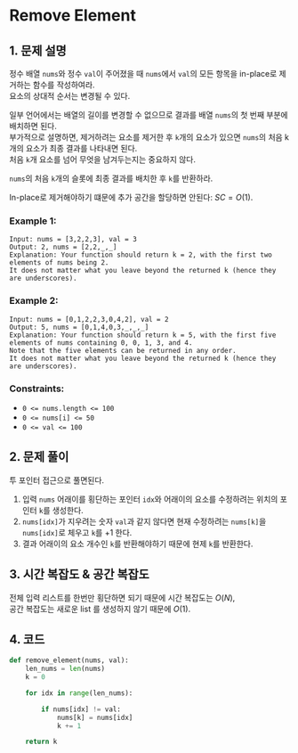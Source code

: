 # Remove Element

## 1. 문제 설명

정수 배열 `nums`와 정수 `val`이 주어졌을 때 `nums`에서 `val`의 모든 항목을 in-place로 제거하는 함수를 작성하여라.  
요소의 상대적 순서는 변경될 수 있다.

일부 언어에서는 배열의 길이를 변경할 수 없으므로 결과를 배열 `nums`의 첫 번째 부분에 배치하면 된다.  
부가적으로 설명하면, 제거하려는 요소를 제거한 후 `k`개의 요소가 있으면 `nums`의 처음 k개의 요소가 최종 결과를 나타내면 된다.  
처음 `k`개 요소를 넘어 무엇을 남겨두는지는 중요하지 않다.

`nums`의 처음 `k`개의 슬롯에 최종 결과를 배치한 후 `k`를 반환하라.

In-place로 제거해야하기 떄문에 추가 공간을 할당하면 안된다: $SC = O(1)$.

### Example 1:

```
Input: nums = [3,2,2,3], val = 3
Output: 2, nums = [2,2,_,_]
Explanation: Your function should return k = 2, with the first two elements of nums being 2.
It does not matter what you leave beyond the returned k (hence they are underscores).
```

### Example 2:

```
Input: nums = [0,1,2,2,3,0,4,2], val = 2
Output: 5, nums = [0,1,4,0,3,_,_,_]
Explanation: Your function should return k = 5, with the first five elements of nums containing 0, 0, 1, 3, and 4.
Note that the five elements can be returned in any order.
It does not matter what you leave beyond the returned k (hence they are underscores).
```

### Constraints:

- `0 <= nums.length <= 100`
- `0 <= nums[i] <= 50`
- `0 <= val <= 100`

## 2. 문제 풀이

투 포인터 접근으로 풀면된다.

1. 입력 `nums` 어래이를 횡단하는 포인터 `idx`와 어래이의 요소를 수정하려는 위치의 포인터 `k`를 생성한다.
2. `nums[idx]`가 지우려는 숫자 `val`과 같지 않다면 현재 수정하려는 `nums[k]`을 `nums[idx]`로 체우고 `k`를 +1 한다.
3. 결과 어래이의 요소 개수인 `k`를 반환해야하기 때문에 현제 `k`를 반환한다.

## 3. 시간 복잡도 & 공간 복잡도

전체 입력 리스트를 한번만 횡단하면 되기 때문에 시간 복잡도는 $O(N)$,  
공간 복잡도는 새로운 list 를 생성하지 않기 때문에 $O(1)$.

## 4. 코드

```python
def remove_element(nums, val):
    len_nums = len(nums)
    k = 0

    for idx in range(len_nums):

        if nums[idx] != val:
            nums[k] = nums[idx]
            k += 1

    return k
```